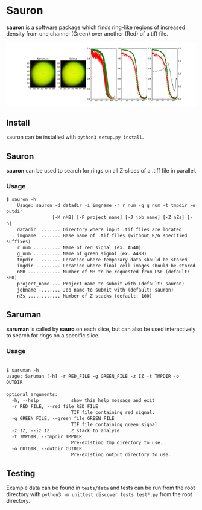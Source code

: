 # Sauron

**sauron** is a software package which finds ring-like regions of increased density from one channel (Green) over another (Red) of a tiff file.

![Example](sauron-example.png)

## Install

sauron can be installed with `python3 setup.py install`.

## Sauron

**sauron** can be used to search for rings on all Z-slices of a .tiff file in parallel.

### Usage

```
$ sauron -h
    Usage: sauron -d datadir -i imgname -r r_num -g g_num -t tmpdir -o outdir
                 [-M nMB] [-P project_name] [-J job_name] [-Z nZs] [-h]
    datadir ........ Directory where input .tif files are located
    imgname ........ Base name of .tif files (without R/G specified suffixes)
    r_num .......... Name of red signal (ex. A640)
    g_num .......... Name of green signal (ex. A488)
    tmpdir ......... Location where temporary data should be stored
    imgdir ......... Location where final cell images should be stored
    nMB ............ Number of MB to be requested from LSF (default: 500)
    project_name ... Project name to submit with (default: sauron)
    jobname ........ Job name to submit with (default: sauron)
    nZs ............ Number of Z stacks (default: 100)
```

## Saruman

**saruman** is called by **sauro** on each slice, but can also be used
interactively to search for rings on a specific slice.

### Usage

```

$ saruman -h
usage: Saruman [-h] -r RED_FILE -g GREEN_FILE -z IZ -t TMPDIR -o OUTDIR

optional arguments:
  -h, --help            show this help message and exit
  -r RED_FILE, --red_file RED_FILE
                        TIF file containing red signal.
  -g GREEN_FILE, --green_file GREEN_FILE
                        TIF file containing green signal.
  -z IZ, --iz IZ        Z stack to analyze.
  -t TMPDIR, --tmpdir TMPDIR
                        Pre-existing tmp directory to use.
  -o OUTDIR, --outdir OUTDIR
                        Pre-existing output directory to use.
```

## Testing

Example data can be found in `tests/data` and tests can be run from the root directory
with `python3 -m unittest discover tests test*.py` from the root directory.







